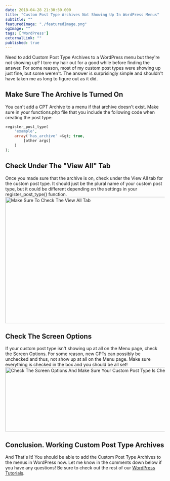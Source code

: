 ```yaml
---
date: 2018-04-28 21:30:50.000
title: "Custom Post Type Archives Not Showing Up In WordPress Menus" 
subtitle: ""
featuredImage: "./featuredImage.png"
ogImage: ""
tags: ['WordPress']
externalLink: ""
published: true
---
```


Need to add Custom Post Type Archives to a WordPress menu but they're not showing up? I tore my hair out for a good while before finding the answer. For some reason, most of my custom post types were showing up just fine, but some weren't. The answer is surprisingly simple and shouldn't have taken me as long to figure out as it did.
<h2>Make Sure The Archive Is Turned On</h2>
You can't add a CPT Archive to a menu if that archive doesn't exist. Make sure in your functions.php file that you include the following code when creating the post type:

```php
register_post_type(
    'example', 
    array('has_archive' =&gt; true, 
        [other args]
    )
);
```
<h2>Check Under The "View All" Tab</h2>
Once you made sure that the archive is on, check under the View All tab for the custom post type. It should just be the plural name of your custom post type, but it could be different depending on the settings in your register_post_type() function.

<img class="alignnone wp-image-433 size-full" src="https://harnerdesigns.com/wp-content/uploads/2018/04/View-All-Tab.png" alt="Make Sure To Check The View All Tab" width="600" height="400" />
<h2>Check The Screen Options</h2>
If your custom post type isn't showing up at all on the Menu page, check the Screen Options. For some reason, new CPTs can possibly be unchecked and thus, not show up at all on the Menu page. Make sure everything is checked in the box and you should be all set!

<img class="alignnone wp-image-434 size-full" src="https://harnerdesigns.com/wp-content/uploads/2018/04/Screen-Options.png" alt="Check The Screen Options And Make Sure Your Custom Post Type Is Checked" width="600" height="204" />
<h2>Conclusion. Working Custom Post Type Archives</h2>
And That's It! You should be able to add the Custom Post Type Archives to the menus in WordPress now. Let me know in the comments down below if you have any questions! Be sure to check out the rest of our <a href="https://jackharner.com/blog/tags/wordpress/">WordPress Tutorials</a>.